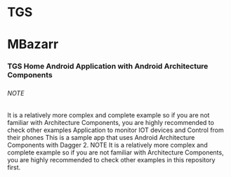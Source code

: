 # TGS
# MBazarr
<h3>TGS Home Android Application with Android Architecture Components<h3>

<h6>NOTE</h6> It is a relatively more complex and complete example so if you are not familiar with Architecture Components, you are highly recommended to check other examples
Application to monitor IOT devices and Control from their phones
This is a sample app that uses Android Architecture Components with Dagger 2.
NOTE It is a relatively more complex and complete example so if you are not familiar
with Architecture Components, you are highly recommended to check other examples
in this repository first.

